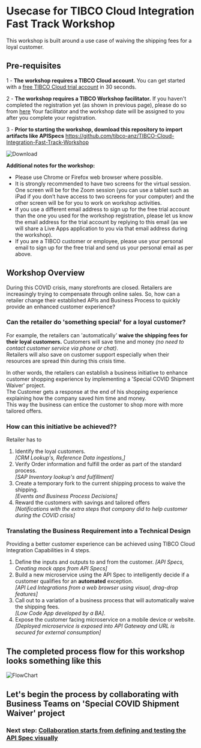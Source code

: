 
# Usecase for TIBCO Cloud Integration Fast Track Workshop
This workshop is built around a use case of waiving the shipping fees for a loyal customer.

## Pre-requisites

1 - **The workshop requires a TIBCO Cloud account.**  You can get started with a [free TIBCO Cloud trial account](trialsignup.md) in 30 seconds.

2 - **The workshop requires a TIBCO Workshop facilitator.**
  If you haven't completed the registration yet (as shown in previous page), please do so from [here](https://www.tibco.com/tibco-cloud-integration-workshop)
  Your facilitator and the workshop date will be assigned to you after you complete your registration.

3 - **Prior to starting the workshop, download this repository to import artifacts like APISpecs**
https://github.com/tibco-anz/TIBCO-Cloud-Integration-Fast-Track-Workshop

![Download](/images/ozgitzip1.png)

**Additional notes for the workshop:**

- Please use Chrome or Firefox web browser where possible.
- It is strongly recommended to have two screens for the virtual session. One screen will be for the Zoom session (you can use a tablet such as iPad if you don’t have access to two screens for your computer) and the other screen will be for you to work on workshop activities.
- If you use a different email address to sign up for the free trial account than the one you used for the workshop registration, please let us know the email address for the trial account by replying to this email (as we will share a Live Apps application to you via that email address during the workshop).
- If you are a TIBCO customer or employee, please use your personal email to sign up for the free trial and send us your personal email as per above.


## Workshop Overview
During this COVID crisis, many storefronts are closed. Retailers are increasingly trying to compensate through online sales.
So, how can a retailer change their established APIs and Business Process to quickly provide an enhanced customer experience?

### Can the retailer do 'something special' for a loyal customer?  
For example, the retailers can 'automatically' **waive the shipping fees for their loyal customers.**
Customers will save time and money *(no need to contact customer service via phone or chat)*.  
Retailers will also save on customer support especially when their resources are spread thin during this crisis time.  

In other words, the retailers can establish a business initiative to enhance customer shopping experience by implementing a 'Special COVID Shipment Waiver' project.  
The Customer gets a response at the end of his shopping experience explaining how the company saved him time and money.  
This way the business can entice the customer to shop more with more tailored offers.

### How can this initiative be achieved??  
Retailer has to
1) Identify the loyal customers.  
*[CRM Lookup's, Reference Data ingestions,]*
2) Verify Order information and fulfill the order as part of the standard process.  
*[SAP Inventory lookup's and fulfillment]*
3) Create a temporary fork to the current shipping process to waive the shipping.  
*[Events and Business Process Decisions]*
4) Reward the customers with savings and tailored offers   
*[Notifications with the extra steps that company did to help customer during the COVID crisis]*   

### Translating the Business Requirement into a Technical Design
Providing a better customer experience can be achieved using TIBCO Cloud Integration Capabilities in 4 steps.  
1) Define the inputs and outputs to and from the customer.
*[API Specs, Creating mock apps from API Specs]*
2) Build a new microservice using the API Spec to intelligently decide if a customer qualifies for an **automated** exception.  
*[API Led Integrations from a web browser using visual, drag-drop features]*
3) Call out to a variation of a business process that will automatically waive the shipping fees.  
*[Low Code App developed by a BA]*.
4) Expose the customer facing microservice on a mobile device or website.
*[Deployed microservice is exposed into API Gateway and URL is secured for external consumption]*


## The completed process flow for this workshop looks something like this
![FlowChart](/images/FlowChart.png)

## Let's begin the process by collaborating with Business Teams on 'Special COVID Shipment Waiver' project
### Next step: [Collaboration starts from defining and testing the API Spec visually](0.apispec.md)
